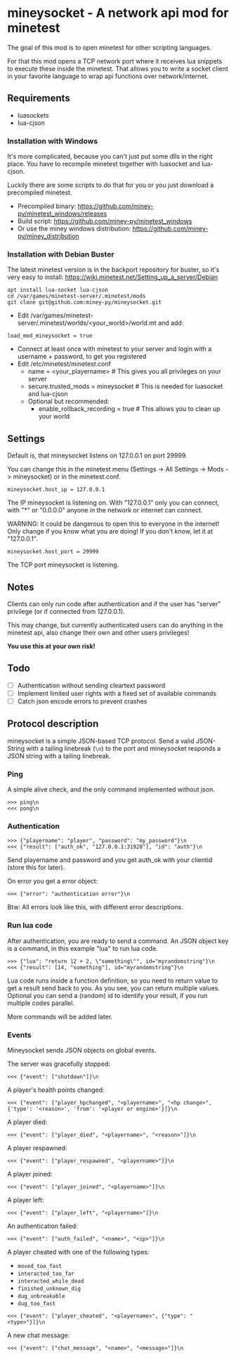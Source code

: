 # mineysocket - A network api mod for minetest

The goal of this mod is to open minetest for other scripting languages.

For that this mod opens a TCP network port where it receives lua snippets to execute these inside the minetest.
That allows you to write a socket client in your favorite language to wrap api functions over network/internet.

## Requirements

* luasockets
* lua-cjson

### Installation with Windows

It's more complicated, because you can't just put some dlls in the right place. 
You have to recompile minetest together with luasocket and lua-cjson. 

Luckily there are some scripts to do that for you or you just download a precompiled minetest.

* Precompiled binary: https://github.com/miney-py/minetest_windows/releases
* Build script: https://github.com/miney-py/minetest_windows
* Or use the miney windows distribution: https://github.com/miney-py/miney_distribution

### Installation with Debian Buster

The latest minetest version is in the backport repository for buster, so it's very easy to install: https://wiki.minetest.net/Setting_up_a_server/Debian
```
apt install lua-socket lua-cjson
cd /var/games/minetest-server/.minetest/mods
git clone git@github.com:miney-py/mineysocket.git
```
* Edit /var/games/minetest-server/.minetest/worlds/\<your_world\>/world.mt and add:
```
load_mod_mineysocket = true
```
* Connect at least once with minetest to your server and login with a username + password, to get you registered
* Edit /etc/minetest/minetest.conf
  * name = \<your_playername\>  # This gives you all privileges on your server
  * secure.trusted_mods = mineysocket  # This is needed for luasocket and lua-cjson
  * Optional but recommended:
    * enable_rollback_recording = true  # This allows you to clean up your world

## Settings

Default is, that mineysocket listens on 127.0.0.1 on port 29999.

You can change this in the minetest menu (Settings -> All Settings -> Mods -> mineysocket) or in the minetest.conf.

```
mineysocket.host_ip = 127.0.0.1
```
The IP mineysocket is listening on. 
With "127.0.0.1" only you can connect, with "*" or "0.0.0.0" anyone in the network or internet can connect. 
 
WARNING: It could be dangerous to open this to everyone in the internet! Only change if you know what you are doing! If you don't know, let it at "127.0.0.1".
```
mineysocket.host_port = 29999
```
The TCP port mineysocket is listening. 

## Notes

Clients can only run code after authentication and if the user has "server" privilege (or if connected from 127.0.0.1).

This may change, but currently authenticated users can do anything in the minetest api, also change their own and other users privileges!

**You use this at your own risk!**

## Todo

- [ ] Authentication without sending cleartext password
- [ ] Implement limited user rights with a fixed set of available commands
- [ ] Catch json encode errors to prevent crashes

## Protocol description

mineysocket is a simple JSON-based TCP protocol. Send a valid JSON-String with a tailing linebreak (`\n`) to the port 
and mineysocket responds a JSON string with a tailing linebreak.

### Ping

A simple alive check, and the only command implemented without json.

```
>>> ping\n
<<< pong\n
``` 

### Authentication

```
>>> {"playername": "player", "password": "my_password"}\n
<<< {"result": ["auth_ok", "127.0.0.1:31928"], "id": "auth"}\n
``` 
Send playername and password and you get auth_ok with your clientid (store this for later).

On error you get a error object:
```
<<< {"error": "authentication error"}\n
```
Btw: All errors look like this, with different error descriptions.

### Run lua code

After authentication, you are ready to send a command. An JSON object key is a command, in this example 
"lua" to run lua code.
```
>>> {"lua": "return 12 + 2, \"something\"", id="myrandomstring"}\n
<<< {"result": [14, "something"], id="myrandomstring"}\n
```
Lua code runs inside a function definition, so you need to return value to get a result send back to you. 
As you see, you can return multiple values. 
Optional you can send a (random) id to identify your result, if you run multiple codes parallel.

More commands will be added later.

### Events

Mineysocket sends JSON objects on global events.

The server was gracefully stopped:
```
<<< {"event": ["shutdown"]}\n
```

A player's health points changed:
```
<<< {"event": ["player_hpchanged", "<playername>", "<hp change>", {'type': '<reason>', 'from': '<player or engine>'}]}\n
```

A player died:
```
<<< {"event": ["player_died", "<playername>", "<reason>"]}\n
```

A player respawned:
```
<<< {"event": ["player_respawned", "<playername>"]}\n
```

A player joined:
```
<<< {"event": ["player_joined", "<playername>"]}\n
```

A player left:
```
<<< {"event": ["player_left", "<playername>"]}\n
```

An authentication failed:
```
<<< {"event": ["auth_failed", "<name>", "<ip>"]}\n
```

A player cheated with one of the following types:
* `moved_too_fast`
* `interacted_too_far`
* `interacted_while_dead`
* `finished_unknown_dig`
* `dug_unbreakable`
* `dug_too_fast`
```
<<< {"event": ["player_cheated", "<playername>", {"type": "<type>"}]}\n
```

A new chat message:
```
<<< {"event": ["chat_message", "<name>", "<message>"]}\n
```